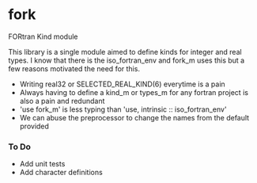 # fork
FORtran Kind module

This library is a single module aimed to define kinds for integer and real types.
I know that there is the iso_fortran_env and fork_m uses this but a few reasons motivated the need for this.

- Writing real32 or SELECTED_REAL_KIND(6) everytime is a pain
- Always having to define a kind_m or types_m for any fortran project is also a pain and redundant
- 'use fork_m' is less typing than 'use, intrinsic :: iso_fortran_env'
- We can abuse the preprocessor to change the names from the default provided

### To Do
 - Add unit tests
 - Add character definitions
